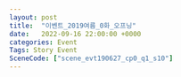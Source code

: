 ```yaml
---
layout: post
title:  "이벤트_2019여름_0화_오프닝"
date:   2022-09-16 22:00:00 +0000
categories: Event
Tags: Story Event
SceneCode: ["scene_evt190627_cp0_q1_s10"]
---
```

